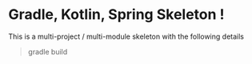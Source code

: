 # Gradle, Kotlin, Spring Skeleton !
This is a multi-project / multi-module skeleton with the following details

> gradle build